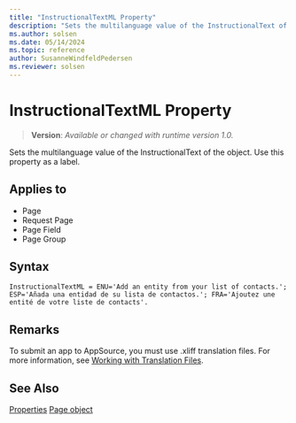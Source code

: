 ```yaml
---
title: "InstructionalTextML Property"
description: "Sets the multilanguage value of the InstructionalText of the object."
ms.author: solsen
ms.date: 05/14/2024
ms.topic: reference
author: SusanneWindfeldPedersen
ms.reviewer: solsen
---
```

[//]: # (START>DO_NOT_EDIT)
[//]: # (IMPORTANT:Do not edit any of the content between here and the END>DO_NOT_EDIT.)
[//]: # (Any modifications should be made in the .xml files in the ModernDev repo.)
# InstructionalTextML Property
> **Version**: _Available or changed with runtime version 1.0._

Sets the multilanguage value of the InstructionalText of the object. Use this property as a label.

## Applies to
-   Page
-   Request Page
-   Page Field
-   Page Group

[//]: # (IMPORTANT: END>DO_NOT_EDIT)

## Syntax

```AL
InstructionalTextML = ENU='Add an entity from your list of contacts.'; ESP='Añada una entidad de su lista de contactos.'; FRA='Ajoutez une entité de votre liste de contacts'.
```

## Remarks

To submit an app to AppSource, you must use .xliff translation files. For more information, see [Working with Translation Files](../devenv-work-with-translation-files.md).

## See Also  

[Properties](devenv-properties.md)
[Page object](../devenv-page-object.md)
